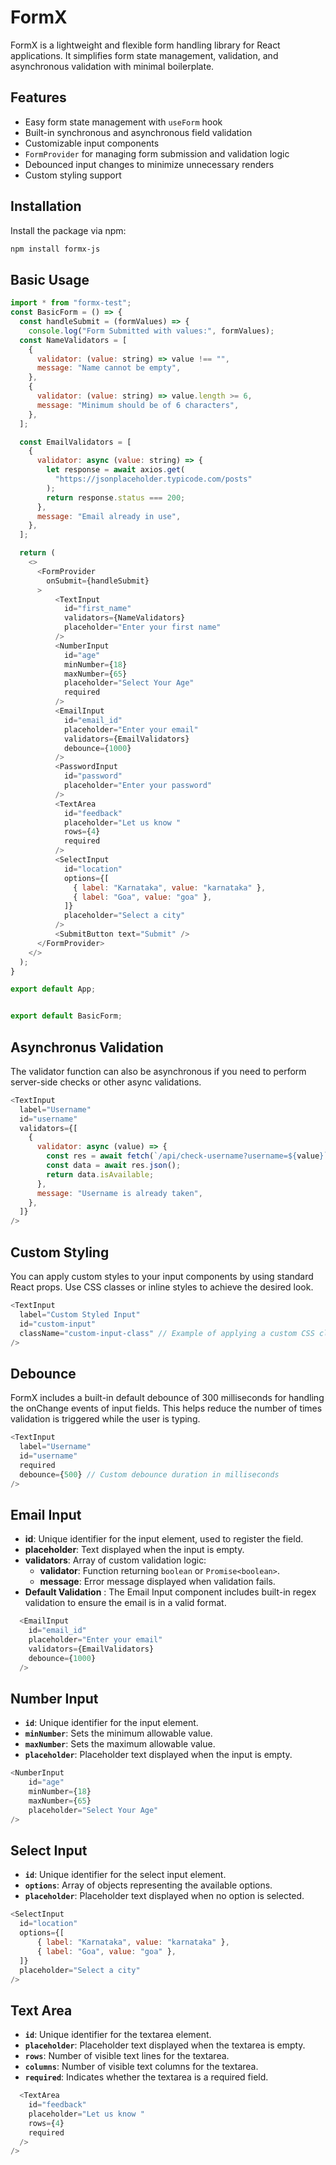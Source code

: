 # FormX

FormX is a lightweight and flexible form handling library for React applications. It simplifies form state management, validation, and asynchronous validation with minimal boilerplate.

## Features

- Easy form state management with `useForm` hook
- Built-in synchronous and asynchronous field validation
- Customizable input components
- `FormProvider` for managing form submission and validation logic
- Debounced input changes to minimize unnecessary renders
- Custom styling support

## Installation

Install the package via npm:

```bash
npm install formx-js
```

## Basic Usage

```javascript
import * from "formx-test";
const BasicForm = () => {
  const handleSubmit = (formValues) => {
    console.log("Form Submitted with values:", formValues);
  const NameValidators = [
    {
      validator: (value: string) => value !== "",
      message: "Name cannot be empty",
    },
    {
      validator: (value: string) => value.length >= 6,
      message: "Minimum should be of 6 characters",
    },
  ];

  const EmailValidators = [
    {
      validator: async (value: string) => {
        let response = await axios.get(
          "https://jsonplaceholder.typicode.com/posts"
        );
        return response.status === 200;
      },
      message: "Email already in use",
    },
  ];

  return (
    <>
      <FormProvider
        onSubmit={handleSubmit}
      >
          <TextInput
            id="first_name"
            validators={NameValidators}
            placeholder="Enter your first name"
          />
          <NumberInput
            id="age"
            minNumber={18}
            maxNumber={65}
            placeholder="Select Your Age"
            required
          />
          <EmailInput
            id="email_id"
            placeholder="Enter your email"
            validators={EmailValidators}
            debounce={1000}
          />
          <PasswordInput
            id="password"
            placeholder="Enter your password"
          />
          <TextArea
            id="feedback"
            placeholder="Let us know "
            rows={4}
            required
          />
          <SelectInput
            id="location"
            options={[
              { label: "Karnataka", value: "karnataka" },
              { label: "Goa", value: "goa" },
            ]}
            placeholder="Select a city"
          />
          <SubmitButton text="Submit" />
      </FormProvider>
    </>
  );
}

export default App;


export default BasicForm;

```


## Asynchronus Validation

The validator function can also be asynchronous if you need to perform server-side checks or other async validations.

```javascript
<TextInput
  label="Username"
  id="username"
  validators={[
    {
      validator: async (value) => {
        const res = await fetch(`/api/check-username?username=${value}`);
        const data = await res.json();
        return data.isAvailable;
      },
      message: "Username is already taken",
    },
  ]}
/>
```


## Custom Styling

You can apply custom styles to your input components by using standard React props. Use CSS classes or inline styles to achieve the desired look.

```javascript
<TextInput
  label="Custom Styled Input"
  id="custom-input"
  className="custom-input-class" // Example of applying a custom CSS class
/>
```


## Debounce

FormX includes a built-in default debounce of 300 milliseconds for handling the onChange events of input fields. This helps reduce the number of times validation is triggered while the user is typing.

```javascript
<TextInput
  label="Username"
  id="username"
  required
  debounce={500} // Custom debounce duration in milliseconds
/>
```
## Email Input

- **id**: Unique identifier for the input element, used to register the field.
- **placeholder**: Text displayed when the input is empty.
- **validators**: Array of custom validation logic:
  - **validator**: Function returning `boolean` or `Promise<boolean>`.
  - **message**: Error message displayed when validation fails.
 - **Default Validation** : The Email Input component includes built-in regex validation to ensure the email is in a valid format.

```javascript
  <EmailInput
    id="email_id"
    placeholder="Enter your email"
    validators={EmailValidators}
    debounce={1000}
  />
```

## Number Input

- **`id`**: Unique identifier for the input element.
- **`minNumber`**: Sets the minimum allowable value.
- **`maxNumber`**: Sets the maximum allowable value.
- **`placeholder`**: Placeholder text displayed when the input is empty.


```javascript
<NumberInput
    id="age"
    minNumber={18}
    maxNumber={65}
    placeholder="Select Your Age"
/>
```

## Select Input

- **`id`**: Unique identifier for the select input element.
- **`options`**: Array of objects representing the available options.
- **`placeholder`**: Placeholder text displayed when no option is selected.

```javascript
<SelectInput
  id="location"
  options={[
      { label: "Karnataka", value: "karnataka" },
      { label: "Goa", value: "goa" },
  ]}
  placeholder="Select a city"
/>
```


## Text Area

- **`id`**: Unique identifier for the textarea element.
- **`placeholder`**: Placeholder text displayed when the textarea is empty.
- **`rows`**: Number of visible text lines for the textarea.
- **`columns`**: Number of visible text columns for the textarea.
- **`required`**: Indicates whether the textarea is a required field.

```javascript
  <TextArea
    id="feedback"
    placeholder="Let us know "
    rows={4}
    required
  />
/>
```
